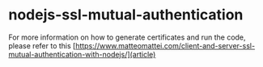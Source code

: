 # nodejs-ssl-mutual-authentication

For more information on how to generate certificates and run the code, please refer to this [https://www.matteomattei.com/client-and-server-ssl-mutual-authentication-with-nodejs/](article)
